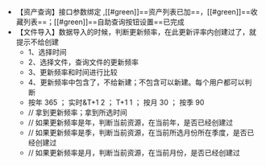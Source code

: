 - 【资产查询】接口参数绑定 ,[[#green]]==资产列表已加==，[[#green]]==收藏列表==；[[#green]]==自助查询按钮设置==已完成
- 【文件导入】数据导入的时候，判断更新频率，在此更新评率内创建过了，就提示不给创建
	- 1、选择时间
	- 2、选择文件，查询文件的更新频率
	- 3、更新频率和时间进行比较
	- 4、更新频率中包含了，不给新建；不包含可以新建。每个用户都可以判断
	- 按年  365 ； 实时&T+1  2 ； T+1  1 ； 按月  30 ； 按季  90
	- // 拿到更新频率；拿到所选时间
	- // 如果更新频率是年，判断当前资源，在当前年，是否已经创建过
	- // 如果更新频率是季，判断当前资源，在当前所选月份所在季度，是否已经创建过
	- // 如果更新频率是月，判断当前资源，在当前月份，是否已经创建过